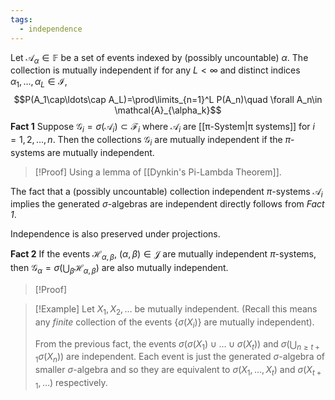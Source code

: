 ```yaml
---
tags:
  - independence
---
```

Let $\mathcal{A}_\alpha\in\mathbb{F}$ be a set of events indexed by (possibly uncountable) $\alpha$.  The collection is mutually independent if for any $L<\infty$ and distinct indices $\alpha_1,\ldots,\alpha_L\in\mathcal{I}$,
$$P(A_1\cap\ldots\cap A_L)=\prod\limits_{n=1}^L P(A_n)\quad \forall A_n\in \mathcal{A}_{\alpha_k}$$
**Fact 1**
Suppose $\mathcal{G}_i=\sigma(\mathcal{A}_i)\subset \mathcal{F}_i$ where $\mathcal{A}_i$ are [[π-System|π systems]] for $i=1,2,\ldots, n$. Then the collections $\mathcal{G}_i$ are mutually independent if the $\pi$-systems are mutually independent.

>[!Proof]
>Using a lemma of [[Dynkin's Pi-Lambda Theorem]].

The fact that a (possibly uncountable) collection independent $\pi$-systems $\mathcal{A}_i$ implies the generated $\sigma$-algebras are independent directly follows from *Fact 1*.

Independence is also preserved under projections.

**Fact 2**
If the events $\mathcal{H}_{\alpha,\beta}$, $(\alpha,\beta)\in\mathcal{J}$ are mutually independent $\pi$-systems, then $\mathcal{G}_\alpha=\sigma\left(\bigcup_\beta \mathcal{H}_{\alpha,\beta}\right)$ are also mutually independent.

>[!Proof]
>


>[!Example]
>Let $X_1,X_2,\ldots$ be mutually independent. (Recall this means any *finite* collection of the events $\{\sigma(X_i)\}$ are mutually independent). 
>
>From the previous fact, the events $\sigma(\sigma(X_1)\cup\ldots\cup \sigma(X_t))$ and $\sigma(\bigcup_{n\geq t+1}\sigma(X_n))$ are independent. Each event is just the generated $\sigma$-algebra of smaller $\sigma$-algebra and so they are equivalent to $\sigma(X_1,\ldots, X_t)$ and $\sigma(X_{t+1},\ldots)$ respectively.


